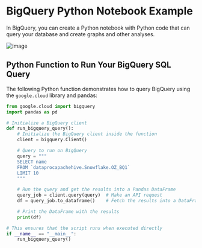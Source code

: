 # BigQuery Python Notebook Example

In BigQuery, you can create a Python notebook with Python code that can query your database and create graphs and other analyses.

![image](https://github.com/user-attachments/assets/30a63cfc-542e-4616-b6f6-08ea31d18f5d)

## Python Function to Run Your BigQuery SQL Query

The following Python function demonstrates how to query BigQuery using the `google.cloud` library and pandas:

```python
from google.cloud import bigquery
import pandas as pd

# Initialize a BigQuery client
def run_bigquery_query():
    # Initialize the BigQuery client inside the function
    client = bigquery.Client()

    # Query to run on BigQuery
    query = """
    SELECT name
    FROM `dataprocapachehive.Snowflake.OZ_BQ1`
    LIMIT 10
    """

    # Run the query and get the results into a Pandas DataFrame
    query_job = client.query(query)  # Make an API request
    df = query_job.to_dataframe()    # Fetch the results into a DataFrame

    # Print the DataFrame with the results
    print(df)

# This ensures that the script runs when executed directly
if __name__ == "__main__":
    run_bigquery_query()
